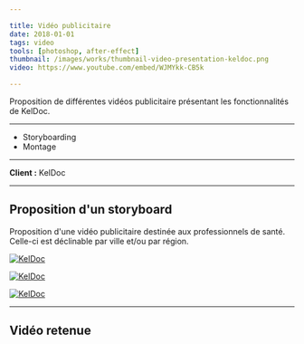 ```yaml
---

title: Vidéo publicitaire
date: 2018-01-01
tags: video
tools: [photoshop, after-effect]
thumbnail: /images/works/thumbnail-video-presentation-keldoc.png
video: https://www.youtube.com/embed/WJMYkk-CB5k

---
```


Proposition de différentes vidéos publicitaire présentant les fonctionnalités de KelDoc.

---

- Storyboarding
- Montage

---

**Client :** KelDoc

---

## Proposition d'un storyboard

Proposition d'une vidéo publicitaire destinée aux professionnels de santé. Celle-ci est déclinable par ville et/ou par région.

[![KelDoc](/images/works/draft-video-presentation-1.png)](/images/works/draft-video-presentation-1.png)

[![KelDoc](/images/works/draft-video-presentation-2.png)](/images/works/draft-video-presentation-1.png)

[![KelDoc](/images/works/draft-video-presentation-3.png)](/images/works/draft-video-presentation-1.png)


---

## Vidéo retenue
